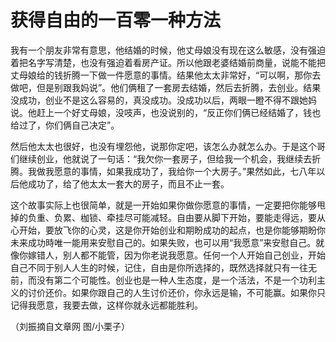 # 获得自由的一百零一种方法

我有一个朋友非常有意思，他结婚的时候，他丈母娘没有现在这么敏感，没有强迫着把名字写清楚，也没有强迫着看房产证。所以他跟老婆结婚前商量，说能不能把丈母娘给的钱折腾一下做一件愿意的事情。结果他太太非常好，“可以啊，那你去做吧，但是别跟我妈说”。他们俩租了一套房去结婚，然后去折腾，去创业。结果没成功，创业不是这么容易的，真没成功。没成功以后，两眼一瞪不得不跟她妈说。他赶上一个好丈母娘，没吱声，也没说别的，“反正你们俩已经结婚了，钱也给过了，你们俩自己决定”。 

然后他太太也很好，也没有埋怨他，说那你定吧，该怎么办就怎么办。于是这个哥们继续创业，他就说了一句话：“我欠你一套房子，但给我一个机会，我继续去折腾。我做我愿意的事情，如果我成功了，我给你一个大房子。”果然如此，七八年以后他成功了，给了他太太一套大的房子，而且不止一套。 

这个故事实际上也很简单，就是一开始如果你做你愿意的事情，一定要把你能够甩掉的负重、负累、枷锁、牵挂尽可能减轻。自由要从脚下开始，要能走得远，要从心开始，要放飞你的心灵，这是你开始创业和期盼成功的起点，也是你能够期盼你未来成功時唯一能用来安慰自己的。如果失败，也可以用“我愿意”来安慰自己。就像你嫁错人，别人都不能管，因为你老说我愿意。任何一个人开始自己创业，开始自己不同于别人人生的时候，记住，自由是你所选择的，既然选择就只有一往无前，而没有第二个可能性。创业也是一种人生态度，是一个活法，不是一个功利主义的讨价还价。如果你跟自己的人生讨价还价，你永远是输，不可能赢。如果你只记得我愿意，我要去做，这样你就永远都能胜利。 

（刘振摘自文章网 图/小栗子）